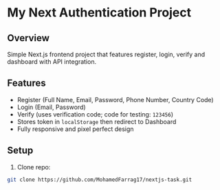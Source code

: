 # My Next Authentication Project

## Overview

Simple Next.js frontend project that features register, login, verify and dashboard with API integration.

## Features

- Register (Full Name, Email, Password, Phone Number, Country Code)
- Login (Email, Password)
- Verify (uses verification code; code for testing: `123456`)
- Stores token in `localStorage` then redirect to Dashboard
- Fully responsive and pixel perfect design

## Setup

1. Clone repo:

```bash
git clone https://github.com/MohamedFarrag17/nextjs-task.git

```
